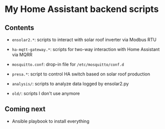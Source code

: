 # My Home Assistant backend scripts

## Contents

* `ensolar2.*`: scripts to interact with solar roof inverter via Modbus RTU

* `ha-mqtt-gateway.*`: scripts for two-way interaction with Home Assistant via MQRR

* `mosquitto.conf`: drop-in file for `/etc/mosquitto/conf.d`

* `presa.*`: script to control HA switch based on solar roof production

* `analysis/`: scripts to analyze data logged by ensolar2.py

* `old/`: scripts I don't use anymore

## Coming next

* Ansible playbook to install everything
